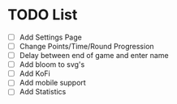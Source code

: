 # TODO List

- [ ] Add Settings Page
- [ ] Change Points/Time/Round Progression
- [ ] Delay between end of game and enter name
- [ ] Add bloom to svg's
- [ ] Add KoFi
- [ ] Add mobile support
- [ ] Add Statistics